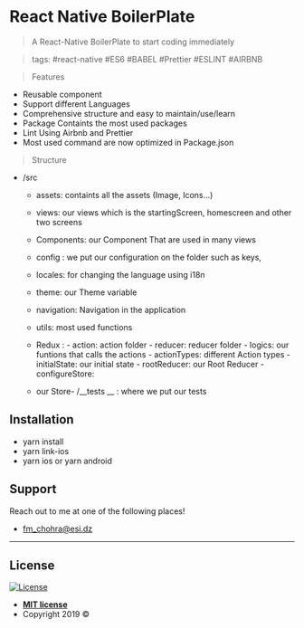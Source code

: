 # React Native BoilerPlate 

> A React-Native BoilerPlate to start coding immediately


> tags: #react-native #ES6 #BABEL #Prettier #ESLINT #AIRBNB
>






> Features

- Reusable component 
- Support different Languages
- Comprehensive structure and easy to maintain/use/learn
- Package Containts the most used packages 
- Lint Using Airbnb and Prettier
- Most used command are now optimized in Package.json
> Structure 

- /src
    - assets:  containts all the assets (Image, Icons...)
    - views: our views which is the startingScreen, homescreen and other two screens 
    - Components: our Component That are used in many views
    - config : we put our configuration on the folder such as keys,
    - locales: for changing the language using i18n
    - theme: our Theme variable
    - navigation: Navigation in the application
    - utils: most used functions
    - Redux : 
            - action: action folder 
            - reducer: reducer folder
            - logics: our funtions that calls the actions
            - actionTypes: different Action types
            - initialState: our initial state
            - rootReducer: our Root Reducer 
            - configureStore: 
            
     - our Store- /__tests __ : where we put our tests
    


## Installation 

- yarn install
- yarn link-ios 
- yarn ios or yarn android

## Support

Reach out to me at one of the following places!

-  fm_chohra@esi.dz

---


## License

[![License](http://img.shields.io/:license-mit-blue.svg?style=flat-square)](http://badges.mit-license.org)

- **[MIT license](http://opensource.org/licenses/mit-license.php)**
- Copyright 2019 © 
